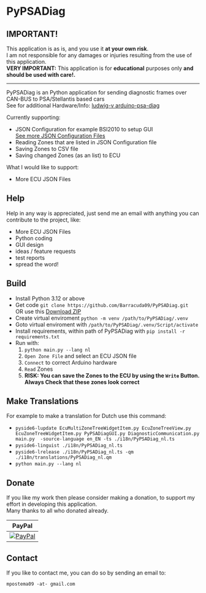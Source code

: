 # PyPSADiag

**IMPORTANT!**
-------
This application is as is, and you use it **at your own risk**.<br/>
I am not responsible for any damages or injuries resulting from the use of this application.<br/>
**VERY IMPORTANT:** This application is for **educational** purposes only **and should be used with care!.**

-------

PyPSADiag is an Python application for sending diagnostic frames over CAN-BUS to PSA/Stellantis based cars <br/>
See for additional Hardware/Info: [ludwig-v arduino-psa-diag](https://github.com/ludwig-v/arduino-psa-diag)

Currently supporting:

- JSON Configuration for example BSI2010 to setup GUI<br/>[See more JSON Configuration Files](https://github.com/Barracuda09/PyPSADiag/tree/main/json)
- Reading Zones that are listed in JSON Configuration file
- Saving Zones to CSV file
- Saving changed Zones (as an list) to ECU

What I would like to support:
- More ECU JSON Files

Help
-------
Help in any way is appreciated, just send me an email with anything you can
contribute to the project, like:
- More ECU JSON Files
- Python coding
- GUI design
- ideas / feature requests
- test reports
- spread the word!

Build
-----
- Install Python 3.12 or above
- Get code `git clone https://github.com/Barracuda09/PyPSADiag.git`<br>
  OR use this [Download ZIP](https://github.com/Barracuda09/PyPSADiag/archive/refs/heads/main.zip)
- Create virtual enviroment `python -m venv /path/to/PyPSADiag/.venv`
- Goto virtual enviroment with `/path/to/PyPSADiag/.venv/Script/activate`
- Install requirements, within path of PyPSADiag with `pip install -r requirements.txt`
- Run with:
	1. `python main.py --lang nl`
	2. `Open Zone File` and select an ECU JSON file
	3. `Connect` to correct Arduino hardware
	4. `Read` Zones
	5. <b> **RISK:** You can save the Zones to the ECU by using the `Write` Button.<br/> **Always Check that these zones look correct** </b>

Make Translations
------

For example to make a translation for Dutch use this command:
- `pyside6-lupdate EcuMultiZoneTreeWidgetItem.py EcuZoneTreeView.py EcuZoneTreeWidgetItem.py PyPSADiagGUI.py DiagnosticCommunication.py main.py  -source-language en_EN -ts ./i18n/PyPSADiag_nl.ts`
- `pyside6-linguist ./i18n/PyPSADiag_nl.ts`
- `pyside6-lrelease ./i18n/PyPSADiag_nl.ts -qm ./i18n/translations/PyPSADiag_nl.qm`
- `python main.py --lang nl`


Donate
------

If you like my work then please consider making a donation, to support my effort in
developing this application.<br>
Many thanks to all who donated already.<br>

| PayPal |
|-------|
|  [![PayPal](https://img.shields.io/badge/donate-PayPal-blue.svg)](https://www.paypal.com/cgi-bin/webscr?cmd=_donations&business=H9AX9N7HWSWXE&item_name=PSADiag&item_number=PSADiag&currency_code=EUR&bn=PP%2dDonationsBF%3abtn_donateCC_LG%2egif%3aNonHosted) |

Contact
-------
If you like to contact me, you can do so by sending an email to:

    mpostema09 -at- gmail.com
